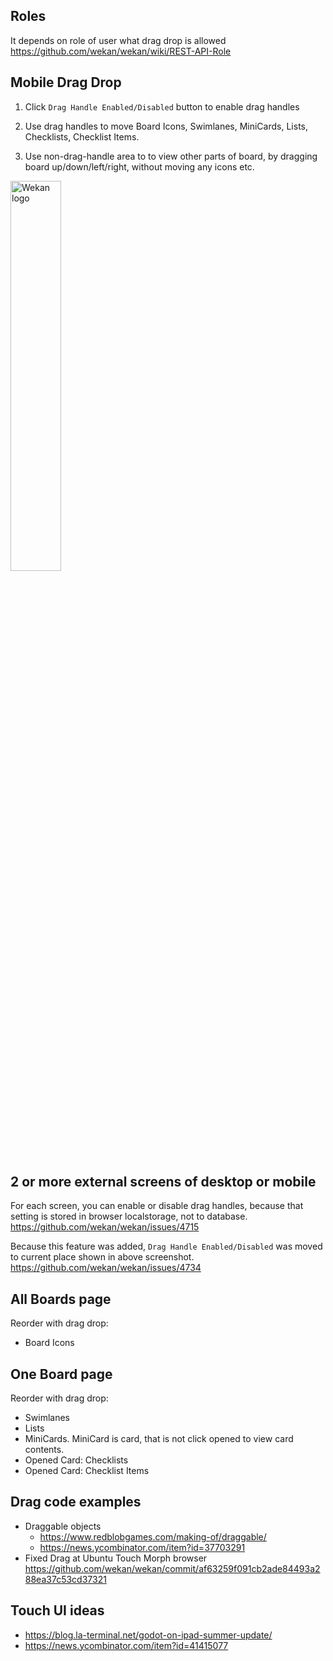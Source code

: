 ## Roles

It depends on role of user what drag drop is allowed https://github.com/wekan/wekan/wiki/REST-API-Role

## Mobile Drag Drop

1. Click `Drag Handle Enabled/Disabled` button to enable drag handles

2. Use drag handles to move Board Icons, Swimlanes, MiniCards, Lists, Checklists, Checklist Items.

3. Use non-drag-handle area to to view other parts of board, by dragging board up/down/left/right, without moving any icons etc.

<img src="https://wekan.fi/dragdrop/mobile-drag-drop.png" width="40%" alt="Wekan logo" />

## 2 or more external screens of desktop or mobile

For each screen, you can enable or disable drag handles, because that setting is stored in browser localstorage, not to database. https://github.com/wekan/wekan/issues/4715

Because this feature was added, `Drag Handle Enabled/Disabled` was moved to current place shown in above screenshot. https://github.com/wekan/wekan/issues/4734

## All Boards page

Reorder with drag drop:
- Board Icons

## One Board page

Reorder with drag drop:

- Swimlanes
- Lists
- MiniCards. MiniCard is card, that is not click opened to view card contents.
- Opened Card: Checklists
- Opened Card: Checklist Items

## Drag code examples

- Draggable objects
  - https://www.redblobgames.com/making-of/draggable/
  - https://news.ycombinator.com/item?id=37703291
- Fixed Drag at Ubuntu Touch Morph browser https://github.com/wekan/wekan/commit/af63259f091cb2ade84493a288ea37c53cd37321

## Touch UI ideas

- https://blog.la-terminal.net/godot-on-ipad-summer-update/
- https://news.ycombinator.com/item?id=41415077